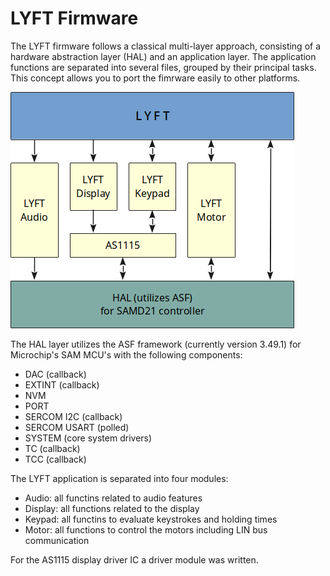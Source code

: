 # LYFT Firmware
The LYFT firmware follows a classical multi-layer approach, consisting of a hardware abstraction layer (HAL) and an application layer. The application functions are separated into several files, grouped by their principal tasks. This concept allows you to port the fimrware easily to other platforms. 

![alt text](https://github.com/mgkoenig/lyft/blob/main/firmware/architecture.png?raw=true)

The HAL layer utilizes the ASF framework (currently version 3.49.1) for Microchip's SAM MCU's with the following components:
- DAC (callback)
- EXTINT (callback)
- NVM
- PORT
- SERCOM I2C (callback)
- SERCOM USART (polled)
- SYSTEM (core system drivers)
- TC (callback)
- TCC (callback)

The LYFT application is separated into four modules: 
- Audio: all functins related to audio features
- Display: all functions related to the display
- Keypad: all functins to evaluate keystrokes and holding times
- Motor: all functions to control the motors including LIN bus communication

For the AS1115 display driver IC a driver module was written. 
